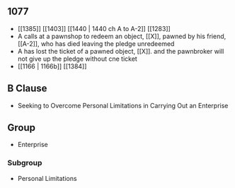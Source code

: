 ## 1077
- [[1385]] [[1403]] [[1440 | 1440 ch A to A-2]] [[1283]] 
- A calls at a pawnshop to redeem an object, [[X]], pawned by his friend, [[A-2]], who has died leaving the pledge unredeemed
- A has lost the ticket of a pawned object, [[X]]. and the pawnbroker will not give up the pledge without cne ticket
- [[1166 | 1166b]] [[1384]] 

## B Clause
- Seeking to Overcome Personal Limitations in Carrying Out an Enterprise

## Group
- Enterprise

### Subgroup
- Personal Limitations

